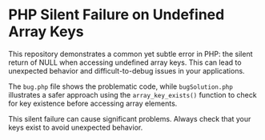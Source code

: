 # PHP Silent Failure on Undefined Array Keys

This repository demonstrates a common yet subtle error in PHP: the silent return of NULL when accessing undefined array keys.  This can lead to unexpected behavior and difficult-to-debug issues in your applications.

The `bug.php` file shows the problematic code, while `bugSolution.php` illustrates a safer approach using the `array_key_exists()` function to check for key existence before accessing array elements. 

This silent failure can cause significant problems.  Always check that your keys exist to avoid unexpected behavior.
